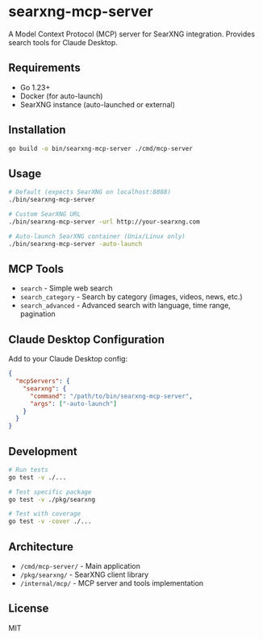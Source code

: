 # searxng-mcp-server

A Model Context Protocol (MCP) server for SearXNG integration. Provides search tools for Claude Desktop.

## Requirements

- Go 1.23+
- Docker (for auto-launch)
- SearXNG instance (auto-launched or external)

## Installation

```bash
go build -o bin/searxng-mcp-server ./cmd/mcp-server
```

## Usage

```bash
# Default (expects SearXNG on localhost:8888)
./bin/searxng-mcp-server

# Custom SearXNG URL
./bin/searxng-mcp-server -url http://your-searxng.com

# Auto-launch SearXNG container (Unix/Linux only)
./bin/searxng-mcp-server -auto-launch
```

## MCP Tools

- `search` - Simple web search
- `search_category` - Search by category (images, videos, news, etc.)
- `search_advanced` - Advanced search with language, time range, pagination

## Claude Desktop Configuration

Add to your Claude Desktop config:

```json
{
  "mcpServers": {
    "searxng": {
      "command": "/path/to/bin/searxng-mcp-server",
      "args": ["-auto-launch"]
    }
  }
}
```

## Development

```bash
# Run tests
go test -v ./...

# Test specific package
go test -v ./pkg/searxng

# Test with coverage
go test -v -cover ./...
```

## Architecture

- `/cmd/mcp-server/` - Main application
- `/pkg/searxng/` - SearXNG client library
- `/internal/mcp/` - MCP server and tools implementation

## License

MIT